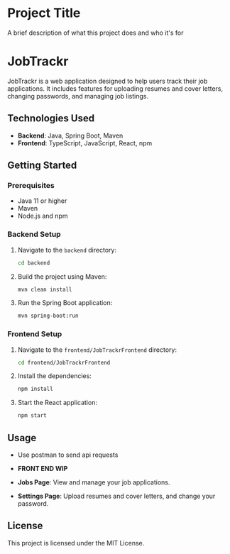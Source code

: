 
# Project Title

A brief description of what this project does and who it's for

# JobTrackr

JobTrackr is a web application designed to help users track their job applications. It includes features for uploading resumes and cover letters, changing passwords, and managing job listings.

## Technologies Used

- **Backend**: Java, Spring Boot, Maven
- **Frontend**: TypeScript, JavaScript, React, npm

## Getting Started

### Prerequisites

- Java 11 or higher
- Maven
- Node.js and npm

### Backend Setup

1. Navigate to the `backend` directory:
    ```sh
    cd backend
    ```

2. Build the project using Maven:
    ```sh
    mvn clean install
    ```

3. Run the Spring Boot application:
    ```sh
    mvn spring-boot:run
    ```

### Frontend Setup

1. Navigate to the `frontend/JobTrackrFrontend` directory:
    ```sh
    cd frontend/JobTrackrFrontend
    ```

2. Install the dependencies:
    ```sh
    npm install
    ```

3. Start the React application:
    ```sh
    npm start
    ```

## Usage

- Use postman to send api requests 

- ****FRONT END WIP****
- **Jobs Page**: View and manage your job applications.
- **Settings Page**: Upload resumes and cover letters, and change your password.


## License

This project is licensed under the MIT License.
